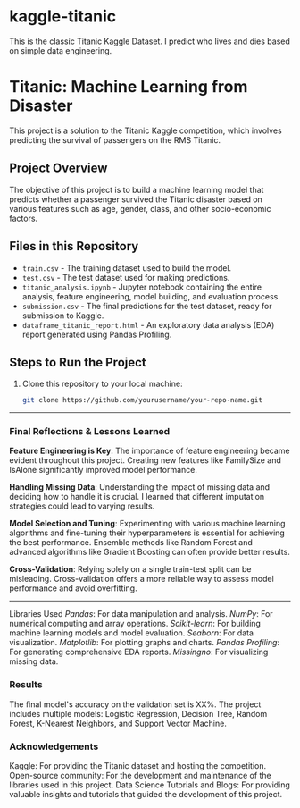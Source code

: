# kaggle-titanic
This is the classic Titanic Kaggle Dataset. I predict who lives and dies based on simple data engineering.


# Titanic: Machine Learning from Disaster

This project is a solution to the Titanic Kaggle competition, which involves predicting the survival of passengers on the RMS Titanic.

## Project Overview

The objective of this project is to build a machine learning model that predicts whether a passenger survived the Titanic disaster based on various features such as age, gender, class, and other socio-economic factors.

## Files in this Repository

- `train.csv` - The training dataset used to build the model.
- `test.csv` - The test dataset used for making predictions.
- `titanic_analysis.ipynb` - Jupyter notebook containing the entire analysis, feature engineering, model building, and evaluation process.
- `submission.csv` - The final predictions for the test dataset, ready for submission to Kaggle.
- `dataframe_titanic_report.html` - An exploratory data analysis (EDA) report generated using Pandas Profiling.

## Steps to Run the Project

1. Clone this repository to your local machine:
   ```bash
   git clone https://github.com/yourusername/your-repo-name.git

---

### Final Reflections & Lessons Learned
**Feature Engineering is Key**: The importance of feature engineering became evident throughout this project. Creating new features like FamilySize and IsAlone significantly improved model performance.

**Handling Missing Data**: Understanding the impact of missing data and deciding how to handle it is crucial. I learned that different imputation strategies could lead to varying results.

**Model Selection and Tuning**: Experimenting with various machine learning algorithms and fine-tuning their hyperparameters is essential for achieving the best performance. Ensemble methods like Random Forest and advanced algorithms like Gradient Boosting can often provide better results.

**Cross-Validation**: Relying solely on a single train-test split can be misleading. Cross-validation offers a more reliable way to assess model performance and avoid overfitting.

---
Libraries Used
*Pandas*: For data manipulation and analysis.
*NumPy*: For numerical computing and array operations.
*Scikit-learn*: For building machine learning models and model evaluation.
*Seaborn*: For data visualization.
*Matplotlib*: For plotting graphs and charts.
*Pandas Profiling*: For generating comprehensive EDA reports.
*Missingno*: For visualizing missing data.

### Results
The final model's accuracy on the validation set is XX%.
The project includes multiple models: Logistic Regression, Decision Tree, Random Forest, K-Nearest Neighbors, and Support Vector Machine.


### Acknowledgements
Kaggle: For providing the Titanic dataset and hosting the competition.
Open-source community: For the development and maintenance of the libraries used in this project.
Data Science Tutorials and Blogs: For providing valuable insights and tutorials that guided the development of this project.

